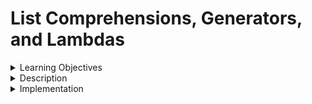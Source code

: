 # List Comprehensions, Generators, and Lambdas
<details><summary>Learning Objectives</summary>

After completing this activity, participants should be able to:
- Write List Comprehensions, Generators and Lambdas
- Understand use cases for Lambdas, List Comprehensions, and Generator Expressions
 
</details>
<details><summary>Description</summary>

### List Comprehensions
List comprehensions stand out as a cherished feature within the Python programming language. They enable you to succinctly create a fresh list by sifting through the elements of a collection and altering the elements that meet the filtering criteria, all encapsulated in a single, compact expression.
They adhere to the fundamental structure:
```Python
[expr for val in collection if condition]
```
This is equivalent to the following for loop construction:
```Python
result = []
for val in collection:
    if condition:
        result.append(expr)
```
The omission of the filtering condition is permissible, retaining solely the expression. 

As an illustration, in a list of strings, strings with a length of 2 or less can be excluded, and simultaneously, they can be transformed to uppercase using the following approach:
```Python
list_strings = ['b', 'is', 'tiger', 'far', 'love', 'language']
[q.upper() for q in list_strings if len(q) > 3]
#['TIGER', 'LOVE', 'LANGUAGE']
```

### Generators
A generator presents an efficient means of crafting a new iterable object. While typical functions execute and furnish a solitary result sequentially, generators supply a sequence of multiple results lazily, halting after each one until the subsequent request. To establish a generator, employ the yield keyword in lieu of return within a function:

### Anonymous (Lambda) Functions
Python supports anonymous or lambda functions, offering a way to compose functions that comprise just a single statement, and the outcome of that statement serves as the return value. These functions are declared using the lambda keyword, carrying no significance other than indicating the declaration of an anonymous function:
```Python
def first_function(x):
    return x * 10
same_anon = lambda x: x * 10
```







</details>
<details><summary>Implementation</summary> 

In addition to list comprehensions there are also Set and dict comprehensions, producing sets and dicts in a similar way to lists. A dict comprehension looks like this:
```Python
dict_comp = {key-expr : value-expr for value in collection if condition}
```
A set comprehension is the same except with curly braces instead of square brackets:
```Python
set_comp = {expr for value in collection if condition}
```
Like list comprehensions, set and dict comprehensions can make code easier to write and read.

Consider the list of strings from before. Suppose we wanted a set containing just the lengths of the strings contained in the collection; we could easily compute this using a set comprehension:
```Python
str_lengths = {len(x) for x in list_strings}
str_lengths
#{1, 2, 5, 3, 4, 8}
```
More functionally we can use the map function:
```Python
set(map(len, list_strings))
#{1, 2, 5, 3, 4, 8}
```
As a simple dict comprehension example, we could create a lookup map of these strings to their locations in the list:
```Python
map_pos = {val : index for index, val in enumerate(str_lengths)}
map_pos
#{'b': 0, 'is': 1, 'tiger': 2, 'far': 3, 'love': 4, 'language': 5}
```
### Nested list comprehensions
Take a list of lists containing some names:
```Python
names_data = [['Will', 'Emily', 'Eric', 'Eddie', 'Steven'],
    ['Maria', 'Juan', 'Javier', 'Joseph', 'Pilar']]
```
Now, suppose we wanted to get a single list containing all names with two or more of the letter e in them. We could certainly do this with a simple for loop:
```Python
names_kept = []
for names in names_data:
    more_es = [name for name in names if name.count('e') >= 2]
    names_kept.extend(more_es)
```
You could use a single nested list comprehension, as such:
```Python
flattenedName=[x for List in names_data for x in List]
result = [name for name in flattenedName if name.count('e')>=2]
```
Take another example where we flatten a list of tuples of integers into a simple list of integers:
```Python
examp_tuples = [(1, 2, 3), (4, 5, 6), (7, 8, 9)]
flattened = [element for tup in examp_tuples for element in tup]
flattened
#[1, 2, 3, 4, 5, 6, 7, 8, 9]
```
Note that order of the for expressions would be the same if you wrote a nested for loop or list comprehension:
```Python
flattened = []
for tup in some_tuples:
    for x in tup:
        flattened.append(x)
```
You can incorporate numerous levels of nesting as needed, although, when the nesting surpasses two or three levels, it is advisable to scrutinize whether it enhances code readability. It is crucial to differentiate the previously illustrated syntax from a list comprehension embedded within another list comprehension, a construct that is equally valid:

```python
[[element for element in tup] for tup in examp_tuples]
#[[1, 2, 3], [4, 5, 6], [7, 8, 9]]
```
This results in a list of lists, as opposed to a flattened list encompassing all the inner elements.


## Generators
example:
```Python
def cubes(n=10):
    print('Generating cubes from 1 to {0}'.format(n ** 2))
    for i in range(1, n + 1):
        yield i ** 3
```
Upon calling the generator, no code is immediately executed:
```Python
gen = cubes()
gen
```
When you request elements from the generator, it begins to execute the code:
```Python
for x in gen:
    print(x, end=' ')

#Generating cubes from 1 to 1000
#1 8 27 64 125 216 343 512 729 1000
```
### Generator expresssions
A more succinct way to make a generator is to use a generator expression. This is a generator analogue to list, dict, and set comprehensions; to create one, enclose what would otherwise be a list comprehension within
parentheses instead of brackets:
```Python
gen = (x *** 3 for x in range(1000))
gen
```
This is completely equivalent to the following more verbose generator:
```Python
def _create_gen():
    for x in range(1000):
        yield x ** 3
gen = _create_gen()
```
Generator expressions can be used in place of list comprehensions as function arguments:
```Python
sum(x ** 3 for x in range(1000))
```
or with dictionaries such as:
```Python
dict((i, i **3) for i in range(5))
#{0: 0, 1: 1, 2: 8, 3: 27, 4: 64}
```


### Lambda Functions
Lambda functions prove to be particularly advantageous in data analysis since frequently, data transformation functions accept functions as arguments. Employing a lambda function is often not only more concise but also enhances clarity, compared to crafting an entire function declaration or assigning the lambda function to a local variable. 
```Python
def applied_to_list(a_list, f):
    return [f(x) for x in a_list]
ints = [10, 6, 9, 5,2 5]
applied_to_list(ints, lambda x: x * 3)
```
You can also write `[x * 3 for x in ints]`, but here we passed a custom operator to the applied_to_list function.  Suppose you wanted to sort a collection of strings by the number of distinct letters in each string:
```Python
strings = ['foo', 'carded', 'bar', 'aaaaccc', 'abab']
```
You can pass a lambda function to the lists sort method:
```Python
strings = ['foo', 'carded', 'bar', 'aaaaccc', 'abab']
strings2=sorted(strings,key=lambda x: len(x))
strings2

strings.sort(key=lambda x: len(x))
strings
```

Lambda functions are referred to as anonymous functions for a specific reason. In contrast to functions declared using the def keyword, lambda functions lack an explicit `__name__` attribute assigned to the function object itself.


</details>
